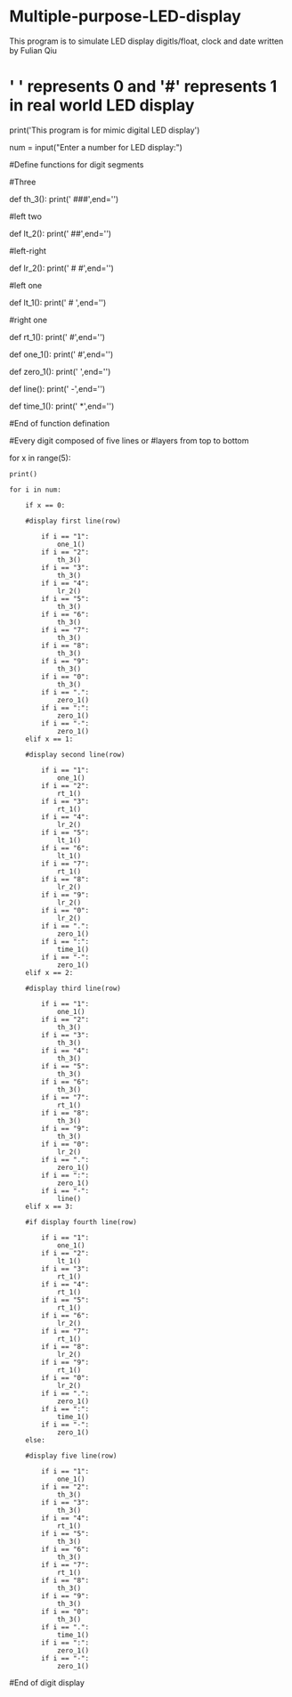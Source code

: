 # Multiple-purpose-LED-display
This program is to simulate LED display digitls/float, clock and date written by Fulian Qiu
# ' ' represents 0 and '#' represents 1 in real world LED display
print('This program is for mimic digital LED display')

num = input("Enter a number for LED display:")

#Define functions for digit segments

#Three

def th_3():
    print(' ###',end='')
    
#left two

def lt_2():
    print(' ##',end='')
    
#left-right

def lr_2():
    print(' # #',end='')
    
#left one 

def lt_1():
    print(' #  ',end='')
    
#right one

def rt_1():
    print('   #',end='')
    
def one_1():
    print(' #',end='')
    
def zero_1():
    print('  ',end='')

def line():
    print(' -',end='')
    
def time_1():
    print(' *',end='')
    
#End of function defination
    
#Every digit composed of five lines or
#layers from top to bottom
    
for x in range(5):

    print()     
    
    for i in num:

        if x == 0:
            
        #display first line(row)

            if i == "1":
                one_1()
            if i == "2":
                th_3()
            if i == "3":
                th_3()
            if i == "4":
                lr_2()
            if i == "5":
                th_3()
            if i == "6":
                th_3()
            if i == "7":
                th_3()
            if i == "8":
                th_3()
            if i == "9":
                th_3()
            if i == "0":
                th_3()
            if i == ".":
                zero_1()
            if i == ":":
                zero_1()
            if i == "-":
                zero_1()  
        elif x == 1:
            
        #display second line(row)
            
            if i == "1":
                one_1()
            if i == "2":
                rt_1()
            if i == "3":
                rt_1()
            if i == "4":
                lr_2()
            if i == "5":
                lt_1()
            if i == "6":
                lt_1()
            if i == "7":
                rt_1()
            if i == "8":
                lr_2()
            if i == "9":
                lr_2()
            if i == "0":
                lr_2()
            if i == ".":
                zero_1()                
            if i == ":":
                time_1()
            if i == "-":
                zero_1()                      
        elif x == 2:
                
        #display third line(row)
            
            if i == "1":
                one_1()
            if i == "2":
                th_3()
            if i == "3":
                th_3()
            if i == "4":
                th_3()
            if i == "5":
                th_3()
            if i == "6":
                th_3()
            if i == "7":
                rt_1()
            if i == "8":
                th_3()
            if i == "9":
                th_3()
            if i == "0":
                lr_2()
            if i == ".":
                zero_1()
            if i == ":":
                zero_1()
            if i == "-":
                line()
        elif x == 3:

        #if display fourth line(row)
            
            if i == "1":
                one_1() 
            if i == "2":
                lt_1()
            if i == "3":
                rt_1()
            if i == "4":
                rt_1()
            if i == "5":
                rt_1()
            if i == "6":
                lr_2()
            if i == "7":
                rt_1()
            if i == "8":
                lr_2()
            if i == "9":
                rt_1()
            if i == "0":
                lr_2()
            if i == ".":
                zero_1()
            if i == ":":
                time_1()
            if i == "-":
                zero_1()  
        else:
            
        #display five line(row)
            
            if i == "1":
                one_1() 
            if i == "2":
                th_3()
            if i == "3":
                th_3()
            if i == "4":
                rt_1()
            if i == "5":
                th_3()
            if i == "6":
                th_3()
            if i == "7":
                rt_1()
            if i == "8":
                th_3()
            if i == "9":
                th_3()
            if i == "0":
                th_3()                
            if i == ".":
                time_1()
            if i == ":":
                zero_1()
            if i == "-":
                zero_1()  
#End of digit display
